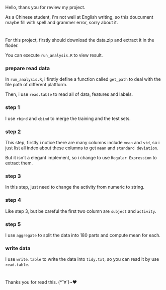 Hello, thans you for review my project.

As a Chinese student, i'm not well at English writing, so this doucument maybe fill with spell and grammer error, sorry about it.

#

For this project, firstly should download the data.zip and extract it in the floder.

You can execute `run_analysis.R` to view result.

### prepare read data

In `run_analysis.R`, i firstly define a function called `get_path` to deal with the file path of different platflorm.

Then, i use `read.table` to read all of data, features and labels.

### step 1

I use `rbind` and `cbind` to merge the training and the test sets.

### step 2

This step, firstly i notice there are many columns include `mean` and `std`, so i just list all index about these columns to get `mean` and `standard deviation`.

But it isn't a elegant implement, so i change to use `Regular Expression` to extract them.

### step 3

In this step, just need to change the activity from numeric to string.

### step 4

Like step 3, but be careful the first two column are `subject` and `activity`.

### step 5

I use `aggregate` to split the data into 180 parts and compute mean for each.

### write data

I use `write.table` to write the data into `tidy.txt`, so you can read it by use `read.table`.

# 

Thanks you for read this. (*´∀`)~♥

